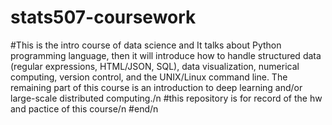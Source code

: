 # stats507-coursework
#This is the intro course of data science and It talks about Python programming language, then it will introduce how to handle structured data (regular expressions, HTML/JSON, SQL), data visualization, numerical computing, version control, and the UNIX/Linux command line. The remaining part of this course is an introduction to deep learning and/or large-scale distributed computing./n
#this repository is for record of the hw and pactice of this course/n
#end/n
